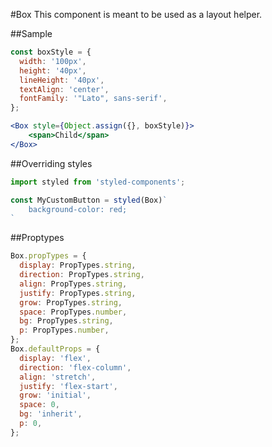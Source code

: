 #Box
This component is meant to be used as a layout helper.

##Sample

```jsx　
const boxStyle = {
  width: '100px',
  height: '40px',
  lineHeight: '40px',
  textAlign: 'center',
  fontFamily: '"Lato", sans-serif',
};

<Box style={Object.assign({}, boxStyle)}>
    <span>Child</span>
</Box>
```
##Overriding styles
```jsx
import styled from 'styled-components';

const MyCustomButton = styled(Box)`
    background-color: red;
`
```

##Proptypes
```jsx
Box.propTypes = {
  display: PropTypes.string,
  direction: PropTypes.string,
  align: PropTypes.string,
  justify: PropTypes.string,
  grow: PropTypes.string,
  space: PropTypes.number,
  bg: PropTypes.string,
  p: PropTypes.number,
};
Box.defaultProps = {
  display: 'flex',
  direction: 'flex-column',
  align: 'stretch',
  justify: 'flex-start',
  grow: 'initial',
  space: 0,
  bg: 'inherit',
  p: 0,
};
```
